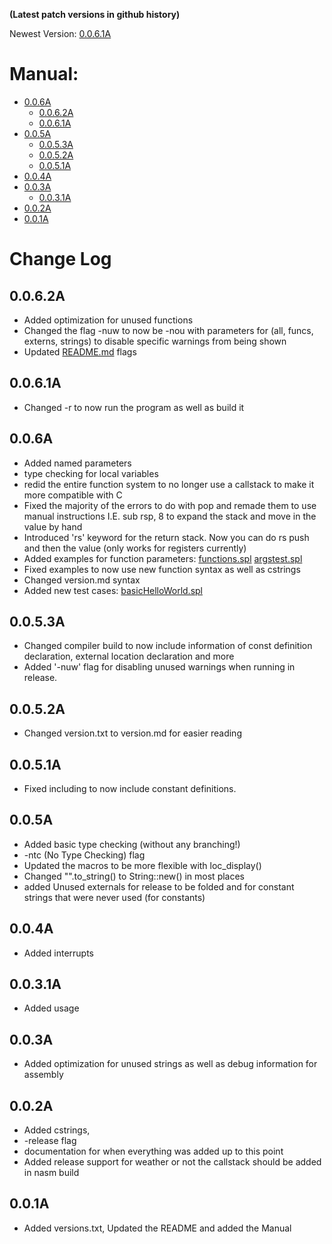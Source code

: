 **(Latest patch versions in github history)**

Newest Version: [0.0.6.1A](#0061a)
# Manual:
  - [0.0.6A](#006a)
    - [0.0.6.2A](#0062a)
    - [0.0.6.1A](#0061a)
  - [0.0.5A](#005a)
    - [0.0.5.3A](#0053a)
    - [0.0.5.2A](#0052a)
    - [0.0.5.1A](#0051a)
  - [0.0.4A](#004a)
  - [0.0.3A](#003a)
    - [0.0.3.1A](#0031a)
  - [0.0.2A](#002a)
  - [0.0.1A](#001a)
# Change Log
 ## 0.0.6.2A
   - Added optimization for unused functions
   - Changed the flag -nuw to now be -nou with parameters for (all, funcs, externs, strings) to disable specific warnings from being shown
   - Updated [README.md](README.md#flags-and-versions) flags
 ## 0.0.6.1A
   - Changed -r to now run the program as well as build it
 ## 0.0.6A
   - Added named parameters
   - type checking for local variables
   - redid the entire function system to no longer use a callstack to make it more compatible with C
   - Fixed the majority of the errors to do with pop and remade them to use manual instructions I.E. sub rsp, 8 to expand the stack and move in the value by hand
   - Introduced 'rs' keyword for the return stack. Now you can do rs push and then the value (only works for registers currently)
   - Added examples for function parameters: 
    [functions.spl](examples/functions.spl)
    [argstest.spl](examples/argstest.spl)
   - Fixed examples to now use new function syntax as well as cstrings
   - Changed version.md syntax
   - Added new test cases:
    [basicHelloWorld.spl](examples/basicHelloWorld.spl)

 ## 0.0.5.3A
   - Changed compiler build to now include information of const definition declaration, external location declaration and more
   - Added '-nuw' flag for disabling unused warnings when running in release. 
 ## 0.0.5.2A 
   - Changed version.txt to version.md for easier reading
 
 ## 0.0.5.1A 
   - Fixed including to now include constant definitions. 
 
 ## 0.0.5A   
   - Added basic type checking (without any branching!)
   - -ntc (No Type Checking) flag
   - Updated the macros to be more flexible with loc_display()
   - Changed "".to_string() to String::new() in most places
   - added Unused externals for release to be folded and for constant strings that were never used (for constants)
 
 ## 0.0.4A   
   - Added interrupts
 
 ## 0.0.3.1A 
   - Added usage 
 
 ## 0.0.3A   
   - Added optimization for unused strings as well as debug information for assembly
 
 ## 0.0.2A
   - Added cstrings,
   - -release flag 
   - documentation for when everything was added up to this point
   - Added release support for weather or not the callstack should be added in nasm build
 
 ## 0.0.1A   
   - Added versions.txt, Updated the README and added the Manual
